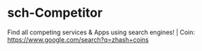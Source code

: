 # sch-Competitor
Find all competing services &amp; Apps using search engines! | Coin: https://www.google.com/search?q=zhash+coins
